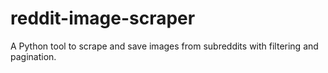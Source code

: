 # reddit-image-scraper
A Python tool to scrape and save images from subreddits with filtering and pagination.
